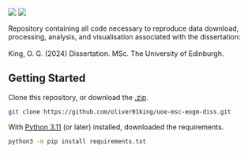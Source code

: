 <p align="left">
<a href="https://www.python.org/" alt="Python">
<img src="https://img.shields.io/badge/python-3670A0?&logo=python&logoColor=ffdd54" /></a>
<a href="https://black.readthedocs.io/en/stable/" alt="Black">
<img src="https://img.shields.io/badge/code%20style-black-000000" /></a>
</p>
</h1>
  <p align="left">
    Repository containing all code necessary to reproduce data download, processing, analysis, and visualisation associated with the dissertation:</br></br>
    King, O. G. (2024) Dissertation. MSc. The University of Edinburgh.
  </p>
</p>

## Getting Started
Clone this repository, or download the [.zip](https://github.com/oliver01king/uoe-msc-eogm-diss/archive/refs/heads/main.zip).
```sh
git clone https://github.com/oliver01king/uoe-msc-eogm-diss.git
```

With [Python 3.11](https://www.python.org/downloads/) (or later) installed, downloaded the requirements.
```sh
python3 -m pip install requirements.txt
```

</p>      
